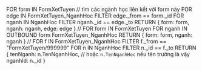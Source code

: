 FOR form IN FormXetTuyen
  // tìm các ngành học liên kết với form này
  FOR edge IN FormXetTuyen_NganhHoc
    FILTER edge._from == form._id
    FOR nganh IN NganhHoc
      FILTER nganh._id == edge._to
      RETURN {
        form: form,
        nganh: nganh,
        edge: edge
      }
//
FOR form IN FormXetTuyen
  FOR nganh IN OUTBOUND form FormXetTuyen_NganhHoc
    RETURN {
      form: form,
      nganh: nganh
    }
//
FOR f IN FormXetTuyen_NganhHoc
  FILTER f._from == "FormXetTuyen/999999"
  FOR n IN NganhHoc
    FILTER n._id == f._to
    RETURN {
      tenNganh: n.TenNganhHoc,  // hoặc `n.TenNganhHoc` nếu tên trường là vậy
      nganhId: n._id
    }
